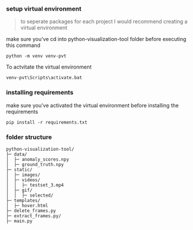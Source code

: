 ### setup virtual environment

> to seperate packages for each project I would recommend creating a virtual environment

make sure you've cd into python-visualization-tool folder before executing this command
```
python -m venv venv-pvt
```
To actvitate the virtual environment
```
venv-pvt\Scripts\activate.bat
```
### installing requirements

make sure you've activated the virtual environment before installing the requirements
```
pip install -r requirements.txt
```
### folder structure
```
python-visualization-tool/
├─ data/
│  ├─ anomaly_scores.npy
│  ├─ ground_truth.npy
├─ static/
│  ├─ images/
│  ├─ videos/
│  │  ├─ testset_3.mp4
│  ├─ gif/
│  │  ├─ selected/
├─ templates/
│  ├─ hover.html
├─ delete_frames.py
├─ extract_frames.py/
├─ main.py
```
